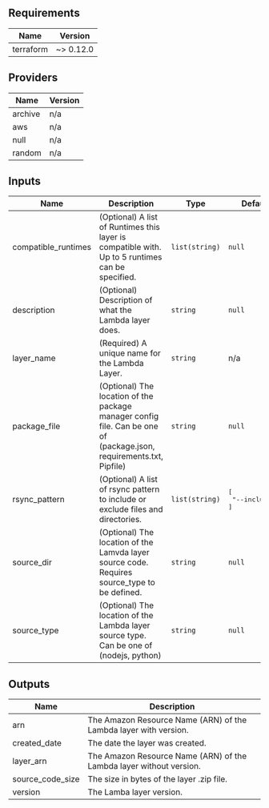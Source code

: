 ## Requirements

| Name | Version |
|------|---------|
| terraform | ~> 0.12.0 |

## Providers

| Name | Version |
|------|---------|
| archive | n/a |
| aws | n/a |
| null | n/a |
| random | n/a |

## Inputs

| Name | Description | Type | Default | Required |
|------|-------------|------|---------|:--------:|
| compatible\_runtimes | (Optional) A list of Runtimes this layer is compatible with. Up to 5 runtimes can be specified. | `list(string)` | `null` | no |
| description | (Optional) Description of what the Lambda layer does. | `string` | `null` | no |
| layer\_name | (Required) A unique name for the Lambda Layer. | `string` | n/a | yes |
| package\_file | (Optional) The location of the package manager config file. Can be one of (package.json, requirements.txt, Pipfile) | `string` | `null` | no |
| rsync\_pattern | (Optional) A list of rsync pattern to include or exclude files and directories. | `list(string)` | <pre>[<br>  "--include=*"<br>]</pre> | no |
| source\_dir | (Optional) The location of the Lamvda layer source code. Requires source\_type to be defined. | `string` | `null` | no |
| source\_type | (Optional) The location of the Lambda layer source type. Can be one of (nodejs, python) | `string` | `null` | no |

## Outputs

| Name | Description |
|------|-------------|
| arn | The Amazon Resource Name (ARN) of the Lambda layer with version. |
| created\_date | The date the layer was created. |
| layer\_arn | The Amazon Resource Name (ARN) of the Lambda layer without version. |
| source\_code\_size | The size in bytes of the layer .zip file. |
| version | The Lamba layer version. |

